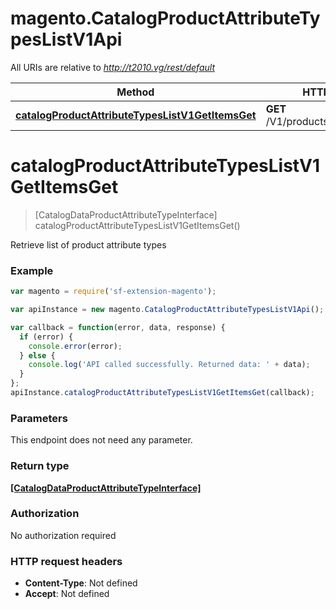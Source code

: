 # magento.CatalogProductAttributeTypesListV1Api

All URIs are relative to *http://t2010.vg/rest/default*

Method | HTTP request | Description
------------- | ------------- | -------------
[**catalogProductAttributeTypesListV1GetItemsGet**](CatalogProductAttributeTypesListV1Api.md#catalogProductAttributeTypesListV1GetItemsGet) | **GET** /V1/products/attributes/types | 


<a name="catalogProductAttributeTypesListV1GetItemsGet"></a>
# **catalogProductAttributeTypesListV1GetItemsGet**
> [CatalogDataProductAttributeTypeInterface] catalogProductAttributeTypesListV1GetItemsGet()



Retrieve list of product attribute types

### Example
```javascript
var magento = require('sf-extension-magento');

var apiInstance = new magento.CatalogProductAttributeTypesListV1Api();

var callback = function(error, data, response) {
  if (error) {
    console.error(error);
  } else {
    console.log('API called successfully. Returned data: ' + data);
  }
};
apiInstance.catalogProductAttributeTypesListV1GetItemsGet(callback);
```

### Parameters
This endpoint does not need any parameter.

### Return type

[**[CatalogDataProductAttributeTypeInterface]**](CatalogDataProductAttributeTypeInterface.md)

### Authorization

No authorization required

### HTTP request headers

 - **Content-Type**: Not defined
 - **Accept**: Not defined

